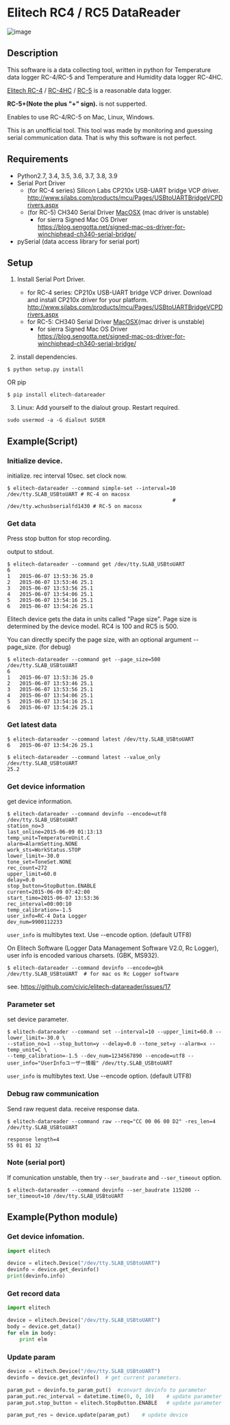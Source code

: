 Elitech RC4 / RC5 DataReader
====================================

![image](rc-5.jpg)


Description
-----------

This software is a data collecting tool, written in python for Temperature data logger RC-4/RC-5 and Temperature and Humidity data logger RC-4HC.

[Elitech RC-4](http://www.elitech.uk.com/temperature_logger/Elitech_UK__Mini_USB_Temperature_Data_logger_URC_4_149.html) /
[RC-4HC](http://www.elitech.uk.com/temperature_logger/RC_4HC_Temperature_and_Humidity_Data_Logger_150.html) /
[RC-5](http://www.e-elitech.com/jingChuang3/shouYe.do?operate=doProductDetail&chanpinId=156)
is a reasonable data logger.

**RC-5+(Note the plus "+" sign).** is not supperted.

Enables to use RC-4/RC-5 on Mac, Linux, Windows.

This is an unofficial tool. This tool was made by monitoring and guessing serial communication data. That is why this software is not perfect.

Requirements
------------

- Python2.7, 3.4, 3.5, 3.6, 3.7, 3.8, 3.9
- Serial Port Driver
    - (for RC-4 series) Silicon Labs CP210x USB-UART bridge VCP driver.  <http://www.silabs.com/products/mcu/Pages/USBtoUARTBridgeVCPDrivers.aspx>
    - (for RC-5) CH340 Serial Driver [MacOSX](http://www.wch.cn/download/CH341SER_MAC_ZIP.html) (mac driver is unstable)
        - for sierra Signed Mac OS Driver
            <https://blog.sengotta.net/signed-mac-os-driver-for-winchiphead-ch340-serial-bridge/>
- pySerial (data access library for serial port)


Setup
------------

1. Install Serial Port Driver.
    - for RC-4 series: CP210x USB-UART bridge VCP driver.  Download and install CP210x driver for your platform.
 <http://www.silabs.com/products/mcu/Pages/USBtoUARTBridgeVCPDrivers.aspx>
    - for RC-5: CH340 Serial Driver [MacOSX](http://www.wch.cn/download/CH341SER_MAC_ZIP.html)(mac driver is unstable)
        - for sierra Signed Mac OS Driver
            <https://blog.sengotta.net/signed-mac-os-driver-for-winchiphead-ch340-serial-bridge/>

2. install dependencies.

```
$ python setup.py install
```

OR pip

```
$ pip install elitech-datareader
```

3. Linux: Add yourself to the dialout group. Restart required.
```
sudo usermod -a -G dialout $USER
```


Example(Script)
--------------

### Initialize device.

initialize. rec interval 10sec. set clock now.

```
$ elitech-datareader --command simple-set --interval=10 /dev/tty.SLAB_USBtoUART # RC-4 on macosx
                                                      # /dev/tty.wchusbserialfd1430 # RC-5 on macosx
```

### Get data

Press stop button for stop recording.

output to stdout.

```
$ elitech-datareader --command get /dev/tty.SLAB_USBtoUART
6
1	2015-06-07 13:53:36	25.0
2	2015-06-07 13:53:46	25.1
3	2015-06-07 13:53:56	25.1
4	2015-06-07 13:54:06	25.1
5	2015-06-07 13:54:16	25.1
6	2015-06-07 13:54:26	25.1
```

Elitech device gets the data in units called "Page size".
Page size is determined by the device model. RC4 is 100 and RC5 is 500.

You can directly specify the page size, with an optional argument --page_size. (for debug)

```
$ elitech-datareader --command get --page_size=500 /dev/tty.SLAB_USBtoUART
6
1	2015-06-07 13:53:36	25.0
2	2015-06-07 13:53:46	25.1
3	2015-06-07 13:53:56	25.1
4	2015-06-07 13:54:06	25.1
5	2015-06-07 13:54:16	25.1
6	2015-06-07 13:54:26	25.1
```

### Get latest data

```
$ elitech-datareader --command latest /dev/tty.SLAB_USBtoUART
6	2015-06-07 13:54:26	25.1

$ elitech-datareader --command latest --value_only /dev/tty.SLAB_USBtoUART
25.2
```


### Get device information

get device information.


```
$ elitech-datareader --command devinfo --encode=utf8 /dev/tty.SLAB_USBtoUART
station_no=3
last_online=2015-06-09 01:13:13
temp_unit=TemperatureUnit.C
alarm=AlarmSetting.NONE
work_sts=WorkStatus.STOP
lower_limit=-30.0
tone_set=ToneSet.NONE
rec_count=272
upper_limit=60.0
delay=0.0
stop_button=StopButton.ENABLE
current=2015-06-09 07:42:00
start_time=2015-06-07 13:53:36
rec_interval=00:00:10
temp_calibration=-1.5
user_info=RC-4 Data Logger
dev_num=9900112233
```

`user_info` is multibytes text. Use --encode option. (default UTF8)

On Elitech Software (Logger Data Management Software V2.0, Rc Logger), user info is encoded various charsets. (GBK, MS932).

```
$ elitech-datareader --command devinfo --encode=gbk /dev/tty.SLAB_USBtoUART  # for mac os Rc Logger software
```
see. <https://github.com/civic/elitech-datareader/issues/17>


### Parameter set

set device parameter.

```
$ elitech-datareader --command set --interval=10 --upper_limit=60.0 --lower_limit=-30.0 \
--station_no=1 --stop_button=y --delay=0.0 --tone_set=y --alarm=x --temp_unit=C \
--temp_calibration=-1.5 --dev_num=1234567890 --encode=utf8 --user_info="UserInfoユーザー情報" /dev/tty.SLAB_USBtoUART
```

`user_info` is multibytes text. Use --encode option. (default UTF8)

### Debug raw communication

Send raw request data. receive response data.

```
$ elitech-datareader --command raw --req="CC 00 06 00 D2" -res_len=4 /dev/tty.SLAB_USBtoUART

response length=4
55 01 01 32
```


### Note (serial port)

If comunication unstable, then try `--ser_baudrate` and `--ser_timeout` option.

```
$ elitech-datareader --command devinfo --ser_baudrate 115200 --ser_timeout=10 /dev/tty.SLAB_USBtoUART
```

Example(Python module)
-------

### Get device infomation.

```python
import elitech

device = elitech.Device("/dev/tty.SLAB_USBtoUART")
devinfo = device.get_devinfo()
print(devinfo.info)
```

### Get record data

```python
import elitech

device = elitech.Device("/dev/tty.SLAB_USBtoUART")
body = device.get_data()
for elm in body:
    print elm

```

### Update param

```python
device = elitech.Device("/dev/tty.SLAB_USBtoUART")
devinfo = device.get_devinfo()  # get current parameters.

param_put = devinfo.to_param_put()  #convart devinfo to parameter
param_put.rec_interval = datetime.time(0, 0, 10)    # update parameter
param_put.stop_button = elitech.StopButton.ENABLE   # update parameter

param_put_res = device.update(param_put)    # update device

```
